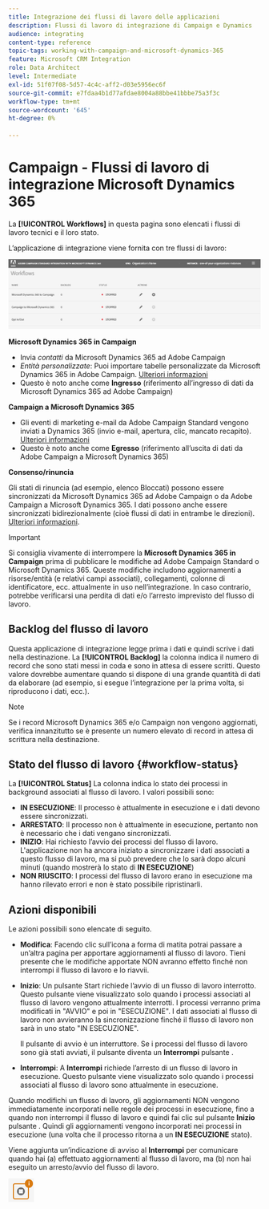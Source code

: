 ```yaml
---
title: Integrazione dei flussi di lavoro delle applicazioni
description: Flussi di lavoro di integrazione di Campaign e Dynamics
audience: integrating
content-type: reference
topic-tags: working-with-campaign-and-microsoft-dynamics-365
feature: Microsoft CRM Integration
role: Data Architect
level: Intermediate
exl-id: 51f07f08-5d57-4c4c-aff2-d03e5956ec6f
source-git-commit: e7fdaa4b1d77afdae8004a88bbe41bbbe75a3f3c
workflow-type: tm+mt
source-wordcount: '645'
ht-degree: 0%

---
```


# Campaign - Flussi di lavoro di integrazione Microsoft Dynamics 365

La **[!UICONTROL Workflows]** in questa pagina sono elencati i flussi di lavoro tecnici e il loro stato.

L’applicazione di integrazione viene fornita con tre flussi di lavoro:

![](assets/do-not-localize/d365-to-acs-ui-page-workflows.png)

**Microsoft Dynamics 365 in Campaign**
* Invia *contatti* da Microsoft Dynamics 365 ad Adobe Campaign
* *Entità personalizzate*: Puoi importare tabelle personalizzate da Microsoft Dynamics 365 in Adobe Campaign. [Ulteriori informazioni](../../integrating/using/d365-acs-using-the-integration.md#data-flows)
* Questo è noto anche come **Ingresso** (riferimento all’ingresso di dati da Microsoft Dynamics 365 ad Adobe Campaign)

**Campaign a Microsoft Dynamics 365**
* Gli eventi di marketing e-mail da Adobe Campaign Standard vengono inviati a Dynamics 365 (invio e-mail, apertura, clic, mancato recapito). [Ulteriori informazioni](../../integrating/using/d365-acs-using-the-integration.md#email-marketing-event-flow)
* Questo è noto anche come **Egresso** (riferimento all’uscita di dati da Adobe Campaign a Microsoft Dynamics 365)

**Consenso/rinuncia**

Gli stati di rinuncia (ad esempio, elenco Bloccati) possono essere sincronizzati da Microsoft Dynamics 365 ad Adobe Campaign o da Adobe Campaign a Microsoft Dynamics 365. I dati possono anche essere sincronizzati bidirezionalmente (cioè flussi di dati in entrambe le direzioni). [Ulteriori informazioni](../../integrating/using/d365-acs-self-service-app-data-sync.md#opt-in-out-wf).

>[!IMPORTANT]
>
>Si consiglia vivamente di interrompere la **Microsoft Dynamics 365 in Campaign** prima di pubblicare le modifiche ad Adobe Campaign Standard o Microsoft Dynamics 365. Queste modifiche includono aggiornamenti a risorse/entità (e relativi campi associati), collegamenti, colonne di identificatore, ecc. attualmente in uso nell’integrazione. In caso contrario, potrebbe verificarsi una perdita di dati e/o l’arresto imprevisto del flusso di lavoro.

## Backlog del flusso di lavoro

Questa applicazione di integrazione legge prima i dati e quindi scrive i dati nella destinazione. La **[!UICONTROL Backlog]** la colonna indica il numero di record che sono stati messi in coda e sono in attesa di essere scritti. Questo valore dovrebbe aumentare quando si dispone di una grande quantità di dati da elaborare (ad esempio, si esegue l’integrazione per la prima volta, si riproducono i dati, ecc.).

>[!NOTE]
>Se i record Microsoft Dynamics 365 e/o Campaign non vengono aggiornati, verifica innanzitutto se è presente un numero elevato di record in attesa di scrittura nella destinazione.

## Stato del flusso di lavoro {#workflow-status}

La **[!UICONTROL Status]** La colonna indica lo stato dei processi in background associati al flusso di lavoro. I valori possibili sono:

* **IN ESECUZIONE**: Il processo è attualmente in esecuzione e i dati devono essere sincronizzati.
* **ARRESTATO**: Il processo non è attualmente in esecuzione, pertanto non è necessario che i dati vengano sincronizzati.
* **INIZIO**: Hai richiesto l’avvio dei processi del flusso di lavoro. L&#39;applicazione non ha ancora iniziato a sincronizzare i dati associati a questo flusso di lavoro, ma si può prevedere che lo sarà dopo alcuni minuti (quando mostrerà lo stato di **IN ESECUZIONE**)
* **NON RIUSCITO**: I processi del flusso di lavoro erano in esecuzione ma hanno rilevato errori e non è stato possibile ripristinarli.

## Azioni disponibili

Le azioni possibili sono elencate di seguito.

* **Modifica**: Facendo clic sull’icona a forma di matita potrai passare a un’altra pagina per apportare aggiornamenti al flusso di lavoro. Tieni presente che le modifiche apportate NON avranno effetto finché non interrompi il flusso di lavoro e lo riavvii.

* **Inizio**: Un pulsante Start richiede l’avvio di un flusso di lavoro interrotto. Questo pulsante viene visualizzato solo quando i processi associati al flusso di lavoro vengono attualmente interrotti. I processi verranno prima modificati in &quot;AVVIO&quot; e poi in &quot;ESECUZIONE&quot;. I dati associati al flusso di lavoro non avvieranno la sincronizzazione finché il flusso di lavoro non sarà in uno stato &quot;IN ESECUZIONE&quot;.

   Il pulsante di avvio è un interruttore. Se i processi del flusso di lavoro sono già stati avviati, il pulsante diventa un **Interrompi** pulsante .

* **Interrompi**: A **Interrompi** richiede l’arresto di un flusso di lavoro in esecuzione. Questo pulsante viene visualizzato solo quando i processi associati al flusso di lavoro sono attualmente in esecuzione.

Quando modifichi un flusso di lavoro, gli aggiornamenti NON vengono immediatamente incorporati nelle regole dei processi in esecuzione, fino a quando non interrompi il flusso di lavoro e quindi fai clic sul pulsante **Inizio** pulsante . Quindi gli aggiornamenti vengono incorporati nei processi in esecuzione (una volta che il processo ritorna a un **IN ESECUZIONE** stato).

Viene aggiunta un’indicazione di avviso al **Interrompi** per comunicare quando hai (a) effettuato aggiornamenti al flusso di lavoro, ma (b) non hai eseguito un arresto/avvio del flusso di lavoro.

![](assets/do-not-localize/d365-to-acs-icon-stop-with-changes.png)
